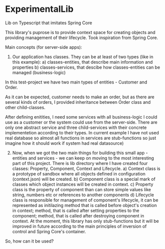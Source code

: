 # ExperimentalLib
Lib on Typescript that imitates Spring Core

This library's puprose is to provide context space for
creating objects and providing management of their lifecycle.
Took inspiration from Spring Core.

Main concepts (for server-side apps):

1) Our application has classes. They can be at least of two types (like in this example):
  a) classes-entities, that describe main information and properties
  b) classes-services, that descibe how classes-entities can be managed (business-logic)

In this test-project we have two main types of entities - Customer and Order.

As it can be expected, customer needs to make an order, but as there are several kinds of
orders, I provided inheritance between Order class and other child-classes.

After defining enitities, I need some services with all business-logic I could use as a customer or
the system could use from the server-side. There are only one abstract service and three child-services
with their concrete implementetion according to their types.
In current example I have not used real database so almost all functions in services are stub-functions so just imagine
how it should work if system had real datasource)

2) Now, when we got the two main things for building this small app - entities and services - we can keep on moving to the most
interesting part of this project.
There is lib directory where I have created four classes: Property, Component, Context and Lifecycle.
  a) Context class is a prototype of sandbox where all objects defined in configuration (context.json) will be created.
  b) Component class is a special mark of classes which object instances will be created in context.
  c) Property class is the property of component than can store  simple values like string, numbers etc or references to another components
  d) Lifecycle class is responsible for management of component's lifecycle, it can be represented as initilazing method that is called
  before object's creation in context; method, that is called after setting properties to the component; method, that is called after destroying
  component in context.
At the moment, this library has only stub-functions but it will be improved in future according to the main principles of inversion of control
and Spring Core's container.












So, how can it be used?
